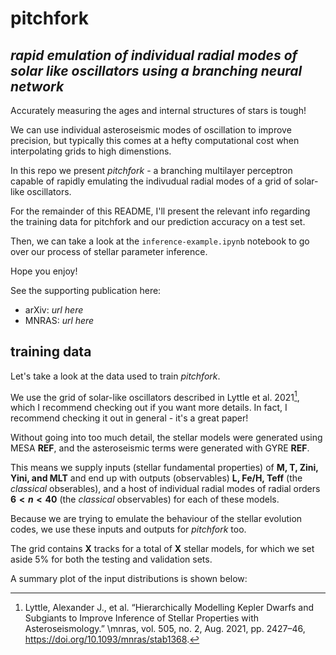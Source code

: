 # pitchfork
*rapid emulation of individual radial modes of solar like oscillators using a branching neural network*
---
Accurately measuring the ages and internal structures of stars is tough!

We can use individual asteroseismic modes of oscillation to improve precision, but typically this comes at a hefty computational cost when interpolating grids to high dimenstions.

In this repo we present *pitchfork* - a branching multilayer perceptron capable of rapidly emulating the indivudual radial modes of a grid of solar-like oscillators.

For the remainder of this README, I'll present the relevant info regarding the training data for pitchfork and our prediction accuracy on a test set.

Then, we can take a look at the `inference-example.ipynb` notebook to go over our process of stellar parameter inference.

Hope you enjoy!

See the supporting publication here:
- arXiv: *url here*
- MNRAS: *url here*

## training data
Let's take a look at the data used to train *pitchfork*.

We use the grid of solar-like oscillators described in Lyttle et al. 2021[^Lyttle_2021], which I recommend checking out if you want more details. In fact, I recommend checking it out in general - it's a great paper!

[^Lyttle_2021]: Lyttle, Alexander J., et al. “Hierarchically Modelling Kepler Dwarfs and Subgiants to Improve Inference of Stellar Properties with Asteroseismology.” \mnras, vol. 505, no. 2, Aug. 2021, pp. 2427–46, https://doi.org/10.1093/mnras/stab1368.

Without going into too much detail, the stellar models were generated using MESA **REF**, and the asteroseismic terms were generated with GYRE **REF**.

This means we supply inputs (stellar fundamental properties) of **M, T, Zini, Yini, and MLT** and end up with outputs (observables) **L, Fe/H, Teff** (the *classical* obserables), and a host of individual radial modes of radial orders **$6<n<40$** (the *classical* observables) for each of these models.

Because we are trying to emulate the behaviour of the stellar evolution codes, we use these inputs and outputs for *pitchfork* too.

The grid contains **X** tracks for a total of **X** stellar models, for which we set aside 5% for both the testing and validation sets.

A summary plot of the input distributions is shown below:

